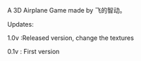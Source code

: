 A 3D Airplane Game made by 飞的智动。

Updates:

1.0v :Released version, change the textures

0.1v : First version

